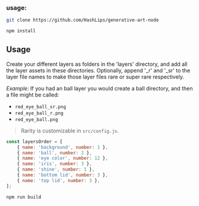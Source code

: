 
### usage:

```sh
git clone https://github.com/HashLips/generative-art-node

npm install
```

## Usage

Create your different layers as folders in the 'layers' directory, and add all the layer assets in these directories. Optionally, append '_r' and '_sr' to the layer file names to make those layer files rare or super rare respectively. 

*Example:* If you had an ball layer you would create a ball directory, and then a file might be called:

- `red_eye_ball_sr.png`
- `red_eye_ball_r.png`
- `red_eye_ball.png`

> Rarity is customizable in `src/config.js`.


```js
const layersOrder = [
    { name: 'background', number: 1 },
    { name: 'ball', number: 2 },
    { name: 'eye color', number: 12 },
    { name: 'iris', number: 3 },
    { name: 'shine', number: 1 },
    { name: 'bottom lid', number: 3 },
    { name: 'top lid', number: 3 },
];
```



```sh
npm run build
```
